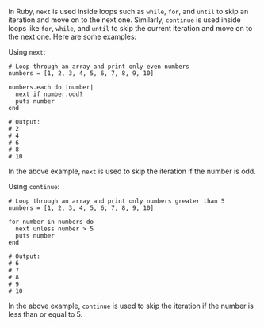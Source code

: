 In Ruby, `next` is used inside loops such as `while`, `for`, and `until` to skip an iteration and move on to the next one. Similarly, `continue` is used inside loops like `for`, `while`, and `until` to skip the current iteration and move on to the next one. Here are some examples:

Using `next`:

```
# Loop through an array and print only even numbers
numbers = [1, 2, 3, 4, 5, 6, 7, 8, 9, 10]

numbers.each do |number|
  next if number.odd?
  puts number
end

# Output: 
# 2
# 4
# 6
# 8
# 10
```

In the above example, `next` is used to skip the iteration if the number is odd.

Using `continue`:

```
# Loop through an array and print only numbers greater than 5
numbers = [1, 2, 3, 4, 5, 6, 7, 8, 9, 10]

for number in numbers do
  next unless number > 5
  puts number
end

# Output:
# 6
# 7
# 8
# 9
# 10
```
In the above example, `continue` is used to skip the iteration if the number is less than or equal to 5.